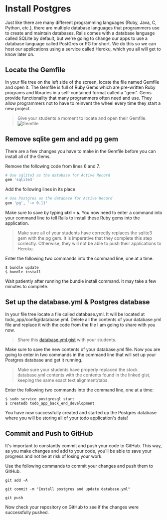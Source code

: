 # Install Postgres
Just like there are many different programming languages (Ruby, Java, C, Python, etc.), there are multiple database languages that programmers use to create and maintain databases. Rails comes with a database language called SQLite by default, but we're going to change our apps to use a database language called PostGres or PG for short. We do this so we can host our applications using a service called Heroku, which you all will get to know later on.

## Locate the Gemfile
In your file tree on the left side of the screen, locate the file named Gemfile and open it. The Gemfile is full of Ruby Gems which are pre-written Ruby programs and libraries in a self-contained format called a "gem". Gems provide functionality that many programmers often need and use. They allow programmers not to have to reinvent the wheel every time they start a new project.

>Give your students a moment to locate and open their Gemfile.
![Gemfile](/images/install_postgres/01.png "Gemfile")

## Remove sqlite gem and add pg gem
There are a few changes you have to make in the Gemfile before you can install all of the Gems.

Remove the following code from lines 6 and 7.
```Ruby
# Use sqlite3 as the database for Active Record
gem 'sqlite3'
```

Add the following lines in its place
```Ruby
# Use Postgres as the database for Active Record
gem 'pg', '~> 0.11'
```

Make sure to save by typing **ctrl + s**. You now need to enter a command into your command line to tell Rails to install these Ruby gems into the application.

>Make sure all of your students have correctly replaces the sqlite3 gem with the pg gem. It is imperative that they complete this step correctly. Otherwise, they will not be able to push their applications to Heroku.

Enter the following two commands into the command line, one at a time.
```Shell
$ bundle update
$ bundle install
```

Wait patiently after running the bundle install command. It may take a few minutes to complete.

## Set up the database.yml & Postgres database

In your file tree locate a file called database.yml. It will be located at todo_app/config/database.yml. Delete all the contents of your database.yml file and replace it with the code from the file I am going to share with you now.

>Share this [database.yml gist](https://gist.githubusercontent.com/harshamurthy/7bdd2aa91d9232d591424794e6d8ce04/raw/dfb421e2184a3eaae3536a2bb2e3b931bcc84a98/database.yml "database.yml") with your students.

Make sure to save the new contents of your database.yml file. Now you are going to enter in two commands in the command line that will set up your Postgres database and get it running.

>Make sure your students have properly replaced the stock database.yml contents with the contents found in the linked gist, keeping the same exact text alignment/tabs.

Enter the following two commands into the command line, one at a time:
```Shell
$ sudo service postgresql start
$ createdb todo_app_back_end_development
```

You have now successfully created and started up the Postgres database where you will be storing all of your todo application's data!

## Commit and Push to GitHub
It's important to constantly commit and push your code to GitHub. This way, as you make changes and add to your code, you'll be able to save your progress and not be at risk of losing your work.

Use the following commands to commit your changes and push them to GitHub.

```shell
git add -A
```

```shell
git commit -m "Install postgres and update database.yml"
```

```shell
git push
```

Now check your repository on GitHub to see if the changes were successfully pushed.
